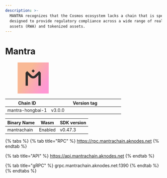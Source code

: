 ```yaml
---
description: >-
  MANTRA recognizes that the Cosmos ecosystem lacks a chain that is specifically
  designed to provide regulatory compliance across a wide range of real-world
  assets (RWA) and tokenized assets.
---
```


# Mantra



<figure><img src="../.gitbook/assets/mantra.jpg" alt="" width="100"><figcaption></figcaption></figure>

<table><thead><tr><th>Chain ID</th><th width="218.33333333333331">Version tag</th></tr></thead><tbody><tr><td>mantra-hongbai-1</td><td>v3.0.0</td></tr></tbody></table>



| Binary Name | Wasm    | SDK version |
| ----------- | ------- | ----------- |
| mantrachain | Enabled | v0.47.3     |

{% tabs %}
{% tab title="RPC" %}
https://rpc.mantrachain.aknodes.net
{% endtab %}

{% tab title="API" %}
https://api.mantrachain.aknodes.net
{% endtab %}

{% tab title="gRPC" %}
grpc.mantrachain.aknodes.net:1390
{% endtab %}
{% endtabs %}


